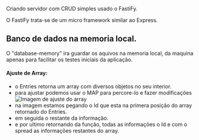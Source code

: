 Criando servidor com CRUD simples usado o FastiFy.

O FastiFy trata-se de um micro framework similar ao Express.


## Banco de dados na memoria local.
O "database-memory" ira guardar os aquivos na memoria local, da maquina apenas para facilitar os testes iniciais da aplicação.

#### Ajuste de Array:
- o Entries retorna um array com diversos objetos no seu interior.
- para ajustar podemos usar o MAP para percore-lo e fazer modificações
![Imagem de ajuste do array](Screenshot_20.png)
- na imagem estamos pegando o Id que esta na primera posição do array retornado do Entries.
- em seguida o restante da informação.
- e por ultimo retornando da função, todas as informações o Id e com o spread as informações restantes do array.